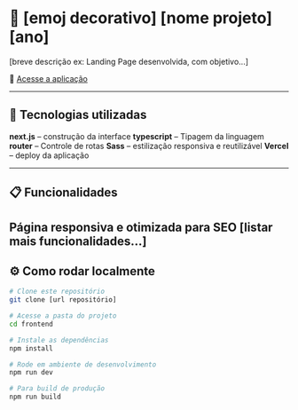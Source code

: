 # 🔹 [emoj decorativo] [nome projeto] [ano]

[breve descrição ex: Landing Page desenvolvida, com objetivo...]

🔗 [Acesse a aplicação]()

---

## 🚀 Tecnologias utilizadas

**next.js** – construção da interface
 **typescript** – Tipagem da linguagem
 **router** – Controle de rotas
 **Sass** – estilização responsiva e reutilizável
 **Vercel** – deploy da aplicação

---

## 📋 Funcionalidades

Página responsiva e otimizada para **SEO**
[listar mais funcionalidades...]
---

## ⚙️ Como rodar localmente

```bash
# Clone este repositório
git clone [url repositório]

# Acesse a pasta do projeto
cd frontend

# Instale as dependências
npm install

# Rode em ambiente de desenvolvimento
npm run dev

# Para build de produção
npm run build

